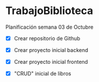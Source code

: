 # TrabajoBiblioteca

Planificación semana 03 de Octubre
- [x] Crear repositorio de Github
- [x] Crear proyecto inicial backend
- [x] Crear proyecto inicial frontend
- [x] "CRUD" inicial de libros




